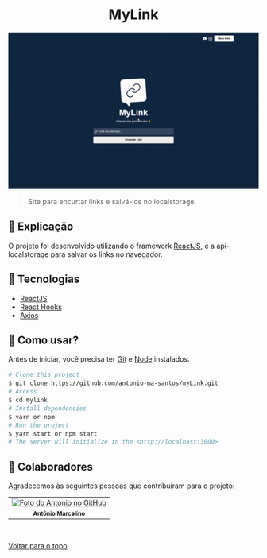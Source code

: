 <h1 align="center">MyLink</h1>

<img src="src/assets/myLink.gif" alt="gif do site">

> Site para encurtar links e salvá-los no localstorage.

## :page_facing_up: Explicação

O projeto foi desenvolvido utilizando o framework [ReactJS](https://pt-br.reactjs.org/docs/getting-started.html), e a api-localstorage para salvar os links no navegador.

## 🚀 Tecnologias ##

- [ReactJS](https://pt-br.reactjs.org/)
- [React Hooks](https://pt-br.reactjs.org/docs/hooks-intro.html)
- [Axios](https://axios-http.com/ptbr/docs/intro)

## :closed_book: Como usar? ##

Antes de iniciar, você precisa ter [Git](https://git-scm.com) e [Node](https://nodejs.org/en/) instalados.

```bash
# Clone this project
$ git clone https://github.com/antonio-ma-santos/myLink.git
# Access
$ cd mylink
# Install dependencies
$ yarn or npm 
# Run the project
$ yarn start or npm start 
# The server will initialize in the <http://localhost:3000>
```

## 🤝 Colaboradores

Agradecemos às seguintes pessoas que contribuíram para o projeto:

<table>
  <tr>
    <td align="center">
      <a href="#">
        <img src="https://github.com/antonio-ma-santos.png" width="160px;" alt="Foto do Antonio no GitHub"/><br>
        <sub>
          <b>Antônio Marcelino</b>
        </sub>
      </a>
    </td>
  </tr>
</table>

&#xa0;

<a href="#top">Voltar para o topo</a>
